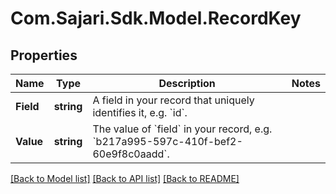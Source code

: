 # Com.Sajari.Sdk.Model.RecordKey
## Properties

Name | Type | Description | Notes
------------ | ------------- | ------------- | -------------
**Field** | **string** | A field in your record that uniquely identifies it, e.g. &#x60;id&#x60;. | 
**Value** | **string** | The value of &#x60;field&#x60; in your record, e.g. &#x60;b217a995-597c-410f-bef2-60e9f8c0aadd&#x60;. | 

[[Back to Model list]](../README.md#documentation-for-models) [[Back to API list]](../README.md#documentation-for-api-endpoints) [[Back to README]](../README.md)

